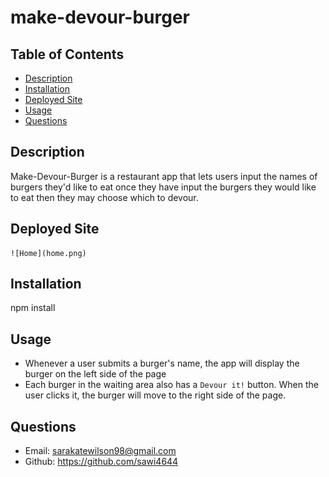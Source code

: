 # make-devour-burger

  ## Table of Contents
  - [Description](#description)
  - [Installation](#installation)
  - [Deployed Site](##DeployedSite)
  - [Usage](#usage)
  - [Questions](#questions)

  ## Description
  Make-Devour-Burger is a restaurant app that lets users input the names of burgers they'd like to eat once they have input the burgers they would like to eat then they may choose which to devour.
  
  ## Deployed Site
    
    ![Home](home.png)

  ## Installation
  npm install
  ## Usage
  * Whenever a user submits a burger's name, the app will display the burger on the left side of the page 
  * Each burger in the waiting area also has a `Devour it!` button. When the user clicks it, the burger will move to the right side of the page.

  ## Questions
  - Email: sarakatewilson98@gmail.com
  - Github: https://github.com/sawi4644